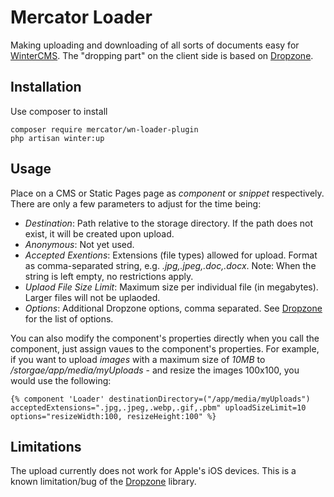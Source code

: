 # Mercator Loader
Making uploading and downloading of all sorts of documents easy for [WinterCMS](https://wintercms.com).
The "dropping part" on the client side is based on [Dropzone](https://www.dropzonejs.com).

## Installation
Use composer to install

```
composer require mercator/wn-loader-plugin
php artisan winter:up
```

## Usage
Place on a CMS or Static Pages page as *component* or *snippet* respectively. There are only a few parameters to 
adjust for the time being:
- *Destination*: Path relative to the storage directory. If the path does not exist, it will be created upon upload.
- *Anonymous*: Not yet used.
- *Accepted Exentions*: Extensions (file types) allowed for upload. Format as comma-separated string, e.g. *.jpg,.jpeg,.doc,.docx*. 
Note: When the string is left empty, no restrictions apply.
- *Uplaod File Size Limit*: Maximum size per individual file (in megabytes). Larger files will not be uplaoded.
- *Options*: Additional Dropzone options, comma separated. See [Dropzone](https://www.dropzonejs.com) for the list of options.

You can also modify the component's properties directly when you call the component, just assign vaues to the
component's properties. For example, if you want to upload *images* with a maximum size of *10MB* to */storgae/app/media/myUploads* - and resize the images 100x100,
you would use the following:

```
{% component 'Loader' destinationDirectory=("/app/media/myUploads") acceptedExtensions=".jpg,.jpeg,.webp,.gif,.pbm" uploadSizeLimit=10 options="resizeWidth:100, resizeHeight:100" %}
```

## Limitations
The upload currently does not work for Apple's iOS devices. This is a known limitation/bug of the [Dropzone](https://www.dropzonejs.com) library.


